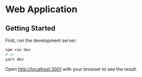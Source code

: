 
# Web Application

## Getting Started

First, run the development server:

```bash
npm run dev
# or
yarn dev
```

Open [http://localhost:3001](http://localhost:3001) with your browser to see the result.
